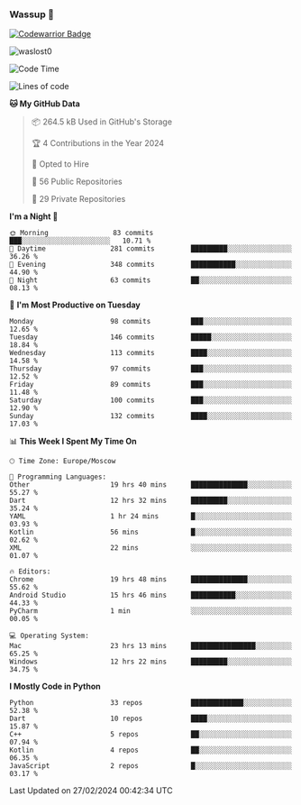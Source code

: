 ### Wassup 👋

[![Codewarrior Badge](https://www.codewars.com/users/waslost/badges/small)](https://www.codewars.com/users/waslost)

<p align="left"> <img src="https://komarev.com/ghpvc/?username=waslost0" alt="waslost0" /></p>

<!--START_SECTION:waka-->
![Code Time](http://img.shields.io/badge/Code%20Time-3%2C955%20hrs%2055%20mins-blue)

![Lines of code](https://img.shields.io/badge/From%20Hello%20World%20I%27ve%20Written-1.4%20million%20lines%20of%20code-blue)

**🐱 My GitHub Data** 

> 📦 264.5 kB Used in GitHub's Storage 
 > 
> 🏆 4 Contributions in the Year 2024
 > 
> 💼 Opted to Hire
 > 
> 📜 56 Public Repositories 
 > 
> 🔑 29 Private Repositories 
 > 
**I'm a Night 🦉** 

```text
🌞 Morning                83 commits          ███░░░░░░░░░░░░░░░░░░░░░░   10.71 % 
🌆 Daytime                281 commits         █████████░░░░░░░░░░░░░░░░   36.26 % 
🌃 Evening                348 commits         ███████████░░░░░░░░░░░░░░   44.90 % 
🌙 Night                  63 commits          ██░░░░░░░░░░░░░░░░░░░░░░░   08.13 % 
```
📅 **I'm Most Productive on Tuesday** 

```text
Monday                   98 commits          ███░░░░░░░░░░░░░░░░░░░░░░   12.65 % 
Tuesday                  146 commits         █████░░░░░░░░░░░░░░░░░░░░   18.84 % 
Wednesday                113 commits         ████░░░░░░░░░░░░░░░░░░░░░   14.58 % 
Thursday                 97 commits          ███░░░░░░░░░░░░░░░░░░░░░░   12.52 % 
Friday                   89 commits          ███░░░░░░░░░░░░░░░░░░░░░░   11.48 % 
Saturday                 100 commits         ███░░░░░░░░░░░░░░░░░░░░░░   12.90 % 
Sunday                   132 commits         ████░░░░░░░░░░░░░░░░░░░░░   17.03 % 
```


📊 **This Week I Spent My Time On** 

```text
🕑︎ Time Zone: Europe/Moscow

💬 Programming Languages: 
Other                    19 hrs 40 mins      ██████████████░░░░░░░░░░░   55.27 % 
Dart                     12 hrs 32 mins      █████████░░░░░░░░░░░░░░░░   35.24 % 
YAML                     1 hr 24 mins        █░░░░░░░░░░░░░░░░░░░░░░░░   03.93 % 
Kotlin                   56 mins             █░░░░░░░░░░░░░░░░░░░░░░░░   02.62 % 
XML                      22 mins             ░░░░░░░░░░░░░░░░░░░░░░░░░   01.07 % 

🔥 Editors: 
Chrome                   19 hrs 48 mins      ██████████████░░░░░░░░░░░   55.62 % 
Android Studio           15 hrs 46 mins      ███████████░░░░░░░░░░░░░░   44.33 % 
PyCharm                  1 min               ░░░░░░░░░░░░░░░░░░░░░░░░░   00.05 % 

💻 Operating System: 
Mac                      23 hrs 13 mins      ████████████████░░░░░░░░░   65.25 % 
Windows                  12 hrs 22 mins      █████████░░░░░░░░░░░░░░░░   34.75 % 
```

**I Mostly Code in Python** 

```text
Python                   33 repos            █████████████░░░░░░░░░░░░   52.38 % 
Dart                     10 repos            ████░░░░░░░░░░░░░░░░░░░░░   15.87 % 
C++                      5 repos             ██░░░░░░░░░░░░░░░░░░░░░░░   07.94 % 
Kotlin                   4 repos             ██░░░░░░░░░░░░░░░░░░░░░░░   06.35 % 
JavaScript               2 repos             █░░░░░░░░░░░░░░░░░░░░░░░░   03.17 % 
```




 Last Updated on 27/02/2024 00:42:34 UTC
<!--END_SECTION:waka-->


